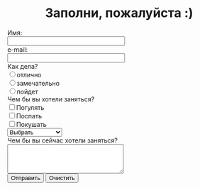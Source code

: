 <html>
<head>
<title>Form_1</title>
</head>
<body>
<h1 align="center">Заполни, пожалуйста :)</h1>
<form action="katyurku@gmail.com" method="post">
Имя: <br>
<input type="text"
name="name" size=30><br>
e-mail: <br>
<input type="text"
name="e-mail" size=30><br>
Как дела? <br>
<input type="radio"
name="group" value=" ">отлично <br>
<input type="radio"
name="group" value=" ">замечательно<br>
<input type="radio"
name="group" value=" ">пойдет<br>
Чем бы вы хотели заняться?<br>
<input type="checkbox"
name="group" value=" ">Погулять<br>
<input type="checkbox"
name="group" value=" ">Поспать<br>
<input type="checkbox"
name="group" value=" ">Покушать<br>
<select name="browsers">
<option selected>
Выбрать
<option> Слушаю музыку
<option> Лежу
<option> Кушаю </select> <br>
Чем бы вы сейчас хотели заняться?<br>
<textarea name="resume" rows="4" cols="30">
</textarea><br>
<input type="submit"
value="Отправить">
<input type="reset"
value="Очистить">
</form>
</body>
</html>
